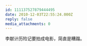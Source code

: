 ```yaml
---
id: 111137527879444495
date: 2010-12-03T22:55:24.000Z
reply: false
media_attachments: 0
---
```


李献计历险记要拍成电影，简直是糟蹋。

